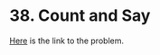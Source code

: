 # 38. Count and Say

[Here](https://leetcode.com/problems/count-and-say/) is the link to the problem.

